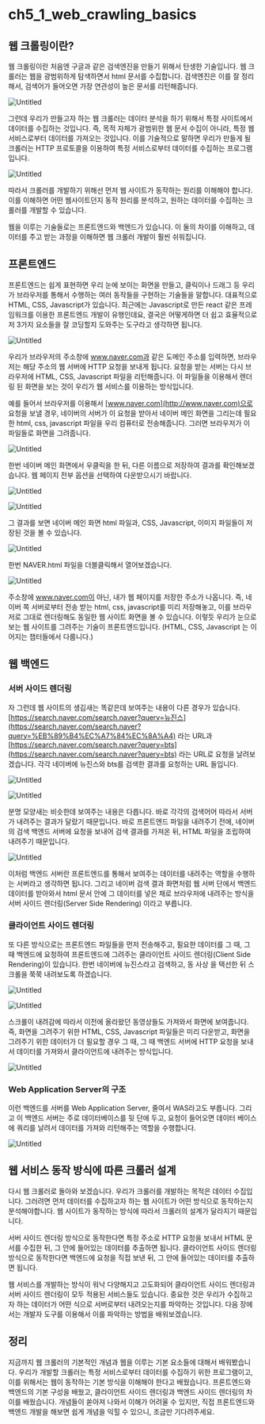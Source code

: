 # ch5_1_web_crawling_basics

## 웹 크롤링이란?

웹 크롤링이란 처음엔 구글과 같은 검색엔진을 만들기 위해서 탄생한 기술입니다. 웹 크롤러는 웹을 광범위하게 탐색하면서 html 문서를 수집합니다. 검색엔진은 이를 잘 정리해서, 검색어가 들어오면 가장 연관성이 높은 문서를 리턴해줍니다.

![Untitled](ch1_web_crawling_basics/Untitled.png)

그런데 우리가 만들고자 하는 웹 크롤러는 데이터 분석을 하기 위해서 특정 사이트에서 데이터를 수집하는 것입니다. 즉, 목적 자체가 광범위한 웹 문서 수집이 아니라, 특정 웹 서비스로부터 데이터를 가져오는 것입니다. 이를 기술적으로 말하면 우리가 만들게 될 크롤러는 HTTP 프로토콜을 이용하여 특정 서비스로부터 데이터를 수집하는 프로그램입니다.

![Untitled](ch1_web_crawling_basics/Untitled%201.png)

따라서 크롤러를 개발하기 위해선 먼저 웹 사이트가 동작하는 원리를 이해해야 합니다. 이를 이해하면 어떤 웹사이트던지 동작 원리를 분석하고, 원하는 데이터를 수집하는 크롤러를 개발할 수 있습니다.

웹을 이루는 기술들로는 프론트엔드와 백엔드가 있습니다. 이 둘의 차이를 이해하고, 데이터를 주고 받는 과정을 이해하면 웹 크롤러 개발이 훨씬 쉬워집니다.

## 프론트엔드

프론트엔드는 쉽게 표현하면 우리 눈에 보이는 화면을 만들고, 클릭이나 드래그 등 우리가 브라우저를 통해서 수행하는 여러 동작들을 구현하는 기술들을 말합니다. 대표적으로 HTML, CSS, Javascript가 있습니다. 최근에는 Javascript로 만든 react 같은 프레임워크를 이용한 프론트엔드 개발이 유행인데요, 결국은 어떻게하면 더 쉽고 효율적으로 저 3가지 요소들을 잘 코딩할지 도와주는 도구라고 생각하면 됩니다.

![Untitled](ch1_web_crawling_basics/Untitled%202.png)

우리가 브라우저의 주소창에 www.naver.com과 같은 도메인 주소를 입력하면, 브라우저는 해당 주소의 웹 서버에 HTTP 요청을 보내게 됩니다. 요청을 받는 서버는 다시 브라우저에 HTML, CSS, Javascript 파일을 리턴해줍니다. 이 파일들을 이용해서 렌더링 된 화면을 보는 것이 우리가 웹 서비스를 이용하는 방식입니다.

예를 들어서 브라우저를 이용해서 [www.naver.com](http://www.naver.com)으로 요청을 보낼 경우, 네이버의 서버가 이 요청을 받아서 네이버 메인 화면을 그리는데 필요한 html, css, javascript 파일을 우리 컴퓨터로 전송해줍니다. 그러면 브라우저가 이 파일들로 화면을 그려줍니다.

![Untitled](ch1_web_crawling_basics/Untitled%203.png)

한번 네이버 메인 화면에서 우클릭을 한 뒤, 다른 이름으로 저장하여 결과를 확인해보겠습니다. 웹 페이지 전부 옵션을 선택하여 다운받으시기 바랍니다.

![Untitled](ch1_web_crawling_basics/Untitled%204.png)

![Untitled](ch1_web_crawling_basics/Untitled%205.png)

그 결과를 보면 네이버 메인 화면 html 파일과, CSS, Javascript, 이미지 파일들이 저장된 것을 볼 수 있습니다.

![Untitled](ch1_web_crawling_basics/Untitled%206.png)

한번 NAVER.html 파일을 더블클릭해서 열어보겠습니다.

![Untitled](ch1_web_crawling_basics/Untitled%207.png)

주소창에 www.naver.com이 아닌, 내가 웹 페이지를 저장한 주소가 나옵니다. 즉, 네이버 쪽 서버로부터 전송 받는 html, css, javascript를 미리 저장해놓고, 이를 브라우저로 그대로 렌더링해도 동일한 웹 사이트 화면을 볼 수 있습니다. 이렇듯 우리가 눈으로 보는 웹 사이트를 그려주는 기술이 프론트엔드입니다. (HTML, CSS, Javascript 는 이어지는 챕터들에서 다룹니다.)

## 웹 백엔드

### 서버 사이드 렌더링

자 그런데 웹 사이트의 생김새는 똑같은데 보여주는 내용이 다른 경우가 있습니다. [https://search.naver.com/search.naver?query=뉴진스](https://search.naver.com/search.naver?query=%EB%89%B4%EC%A7%84%EC%8A%A4) 라는 URL과 [https://search.naver.com/search.naver?query=bts](https://search.naver.com/search.naver?query=bts) 라는 URL로 요청을 날려보겠습니다. 각각 네이버에 뉴진스와 bts를 검색한 결과를 요청하는 URL 들입니다.

![Untitled](ch1_web_crawling_basics/Untitled%208.png)

![Untitled](ch1_web_crawling_basics/Untitled%209.png)

분명 모양새는 비슷한데 보여주는 내용은 다릅니다. 바로 각각의 검색어어 따라서 서버가 내려주는 결과가 달랐기 때문입니다. 바로 프론트엔드 파일을 내려주기 전에, 네이버의 검색 백엔드 서버에 요청을 보내어 검색 결과를 가져온 뒤, HTML 파일을 조립하여 내려주기 때문입니다.

![Untitled](ch1_web_crawling_basics/Untitled%2010.png)

이처럼 백엔드 서버란 프론트엔드를 통해서 보여주는 데이터를 내려주는 역할을 수행하는 서버라고 생각하면 됩니다. 그리고 네이버 검색 결과 화면처럼 웹 서버 단에서 백엔드 데이터를 받아와서 html 문서 안에 그 데이터를 넣은 채로 브라우저에 내려주는 방식을 서버 사이드 렌더링(Server Side Rendering) 이라고 부릅니다. 

### 클라이언트 사이드 렌더링

또 다른 방식으로는 프론트엔드 파일들을 먼저 전송해주고, 필요한 데이터를 그 때, 그 때 백엔드에 요청하여 프론트엔드에 그려주는 클라이언트 사이드 렌더링(Client Side Rendering)이 있습니다. 한번 네이버에 뉴진스라고 검색하고, 동 사상 을 택선한 뒤 스크롤을 쭉쭉 내려보도록 하겠습니다.

![Untitled](ch1_web_crawling_basics/Untitled%2011.png)

![Untitled](ch1_web_crawling_basics/Untitled%2012.png)

스크롤이 내려감에 따라서 이전에 올라왔던 동영상들도 가져와서 화면에 보여줍니다. 즉, 화면을 그려주기 위한 HTML, CSS, Javascript 파일들은 미리 다운받고, 화면을 그려주기 위한 데이터가 더 필요할 경우 그 때, 그 때 백엔드 서버에 HTTP 요청을 보내서 데이터를 가져와서 클라이언트에 내려주는 방식입니다.

![Untitled](ch1_web_crawling_basics/Untitled%2013.png)

### Web Application Server의 구조

이런 백엔드를 서버를 Web Application Server, 줄여서 WAS라고도 부릅니다. 그리고 이 백엔드 서버는 주로 데이터베이스를 뒷 단에 두고, 요청이 들어오면 데이터 베이스에 쿼리를 날려서 데이터를 가져와 리턴해주는 역할을 수행합니다.

![Untitled](ch1_web_crawling_basics/Untitled%2014.png)

## 웹 서비스 동작 방식에 따른 크롤러 설계

다시 웹 크롤러로 돌아와 보겠습니다. 우리가 크롤러를 개발하는 목적은 데이터 수집입니다. 그러려면 먼저 데이터를 수집하고자 하는 웹 사이트가 어떤 방식으로 동작하는지 분석해야합니다. 웹 사이트가 동작하는 방식에 따라서 크롤러의 설계가 달라지기 때문입니다.

서버 사이드 렌더링 방식으로 동작한다면 특정 주소로 HTTP 요청을 보내서 HTML 문서를 수집한 뒤, 그 안에 들어있는 데이터를 추출하면 됩니다. 클라이언트 사이드 렌더링 방식으로 동작한다면 백엔드에 요청을 직접 보낸 뒤, 그 안에 들어있는 데이터를 추출하면 됩니다.

웹 서비스를 개발하는 방식이 워낙 다양해지고 고도화되어 클라이언트 사이드 렌더링과 서버 사이드 렌더링이 모두 적용된 서비스들도 있습니다. 중요한 것은 우리가 수집하고자 하는 데이터가 어떤 식으로 서버로부터 내려오는지를 파악하는 것입니다. 다음 장에서는 개발자 도구를 이용해서 이를 파악하는 방법을 배워보겠습니다.

## 정리

지금까지 웹 크롤러의 기본적인 개념과 웹을 이루는 기본 요소들에 대해서 배워봤습니다. 우리가 개발할 크롤러는 특정 서비스로부터 데이터를 수집하기 위한 프로그램이고, 이를 위해서는 웹이 동작하는 기본 방식을 이해해야 한다고 배웠습니다. 프론트엔드와 백엔드의 기본 구성을 배웠고, 클라이언트 사이드 렌더링과 백엔드 사이드 렌더링의 차이를 배웠습니다. 개념들이 쏟아져 나와서 이해가 어려울 수 있지만, 직접 프론트엔드와 백엔드 개발을 해보면 쉽게 개념을 익힐 수 있으니, 조금만 기다려주세요.